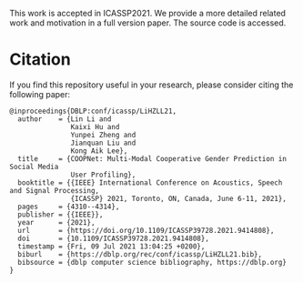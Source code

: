 This work is accepted in ICASSP2021. 
We provide a more detailed related work and motivation in a full version paper.
The source code is accessed.

# Citation
If you find this repository useful in your research, please consider citing the following paper:
```
@inproceedings{DBLP:conf/icassp/LiHZLL21,
  author    = {Lin Li and
               Kaixi Hu and
               Yunpei Zheng and
               Jianquan Liu and
               Kong Aik Lee},
  title     = {COOPNet: Multi-Modal Cooperative Gender Prediction in Social Media
               User Profiling},
  booktitle = {{IEEE} International Conference on Acoustics, Speech and Signal Processing,
               {ICASSP} 2021, Toronto, ON, Canada, June 6-11, 2021},
  pages     = {4310--4314},
  publisher = {{IEEE}},
  year      = {2021},
  url       = {https://doi.org/10.1109/ICASSP39728.2021.9414808},
  doi       = {10.1109/ICASSP39728.2021.9414808},
  timestamp = {Fri, 09 Jul 2021 13:04:25 +0200},
  biburl    = {https://dblp.org/rec/conf/icassp/LiHZLL21.bib},
  bibsource = {dblp computer science bibliography, https://dblp.org}
}
```
